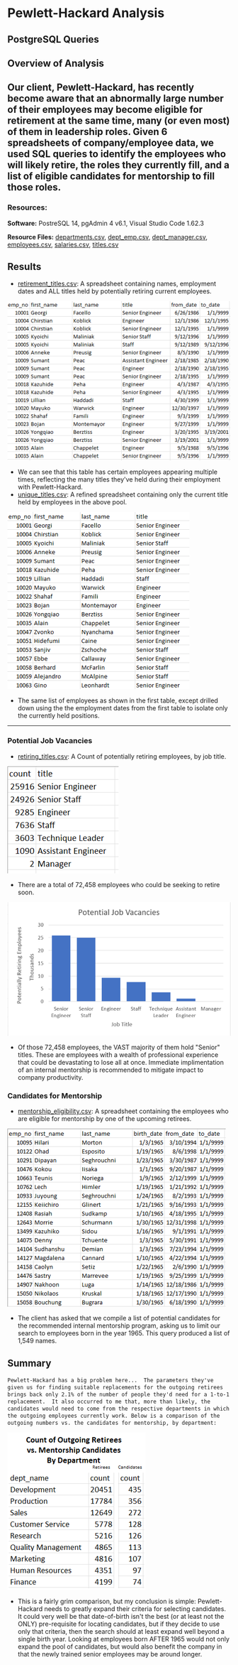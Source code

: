 # Pewlett-Hackard Analysis

PostgreSQL Queries
---
## Overview of Analysis
Our client, Pewlett-Hackard, has recently become aware that an abnormally large number of their employees may become eligible for retirement at the same time, many (or even most) of them in leadership roles.  Given 6 spreadsheets of company/employee data, we used SQL queries to identify the employees who will likely retire, the roles they currently fill, and a list of eligible candidates for mentorship to fill those roles.
---
### Resources:
**Software:** PostreSQL 14, pgAdmin 4 v6.1, Visual Studio Code 1.62.3

**Resource Files:** [departments.csv](https://github.com/ZeroDarkHardy/Pewlett-Hackard_analysis/blob/main/Data/departments.csv), [dept_emp.csv](https://github.com/ZeroDarkHardy/Pewlett-Hackard_analysis/blob/main/Data/dept_emp.csv), [dept_manager.csv](https://github.com/ZeroDarkHardy/Pewlett-Hackard_analysis/blob/main/Data/dept_manager.csv), [employees.csv](https://github.com/ZeroDarkHardy/Pewlett-Hackard_analysis/blob/main/Data/employees.csv), [salaries.csv](https://github.com/ZeroDarkHardy/Pewlett-Hackard_analysis/blob/main/Data/salaries.csv), [titles.csv](https://github.com/ZeroDarkHardy/Pewlett-Hackard_analysis/blob/main/Data/titles.csv)

## Results

- [retirement_titles.csv](https://github.com/ZeroDarkHardy/Pewlett-Hackard_analysis/blob/main/Data/retirement_titles.csv): A spreadsheet containing names, employment dates and ALL titles held by potentially retiring current employees.

![retirement_titles.png](https://github.com/ZeroDarkHardy/Pewlett-Hackard_analysis/blob/main/Resources/retirement_titles.png)

- We can see that this table has certain employees appearing multiple times, reflecting the many titles they've held during their employment with Pewlett-Hackard.
- [unique_titles.csv](https://github.com/ZeroDarkHardy/Pewlett-Hackard_analysis/blob/main/Data/unique_titles.csv): A refined spreadsheet containing only the current title held by employees in the above pool.

![unique_titles.png](https://github.com/ZeroDarkHardy/Pewlett-Hackard_analysis/blob/main/Resources/unique_titles.png)

- The same list of employees as shown in the first table, except drilled down using the the employment dates from the first table to isolate only the currently held positions.
---
### Potential Job Vacancies
- [retiring_titles.csv](https://github.com/ZeroDarkHardy/Pewlett-Hackard_analysis/blob/main/Data/retiring_titles.csv): A Count of potentially retiring employees, by job title.

![retiring_titles.png](https://github.com/ZeroDarkHardy/Pewlett-Hackard_analysis/blob/main/Resources/retiring_titles.png)

- There are a total of 72,458 employees who could be seeking to retire soon.

![retiring_titles_barchart.png](https://github.com/ZeroDarkHardy/Pewlett-Hackard_analysis/blob/main/Resources/retiring_titles_barchart.png)

- Of those 72,458 employees, the VAST majority of them hold "Senior" titles.  These are employees with a wealth of professional experience that could be devastating to lose all at once.  Immediate implimentation of an internal mentorship is recommended to mitigate impact to company productivity.

### Candidates for Mentorship
- [mentorship_eligibility.csv](https://github.com/ZeroDarkHardy/Pewlett-Hackard_analysis/blob/main/Data/mentorship_eligibility.csv): A spreadsheet containing the employees who are eligible for mentorship by one of the upcoming retirees.

![mentorship_eligibility.png](https://github.com/ZeroDarkHardy/Pewlett-Hackard_analysis/blob/main/Resources/mentorship_eligibility.png)

- The client has asked that we compile a list of potential candidates for the recommended internal mentorship program, asking us to limit our search to employees born in the year 1965.  This query produced a list of 1,549 names.

## Summary
    Pewlett-Hackard has a big problem here...  The parameters they've given us for finding suitable replacements for the outgoing retirees brings back only 2.1% of the number of people they'd need for a 1-to-1 replacement.  It also occurred to me that, more than likely, the candidates would need to come from the respective departments in which the outgoing employees currently work. Below is a comparison of the outgoing numbers vs. the candidates for mentorship, by department:

![retiree_vs_candidate_counts.png](https://github.com/ZeroDarkHardy/Pewlett-Hackard_analysis/blob/main/Resources/retiree_vs_candidate_counts.png)

- This is a fairly grim comparison, but my conclusion is simple: Pewlett-Hackard needs to greatly expand their criteria for selecting candidates.  It could very well be that date-of-birth isn't the best (or at least not the ONLY) pre-requisite for locating candidates, but if they decide to use only that criteria, then the search should at least expand well beyond a single birth year.  Looking at employees born AFTER 1965 would not only expand the pool of candidates, but would also benefit the company in that the newly trained senior employees may be around longer.